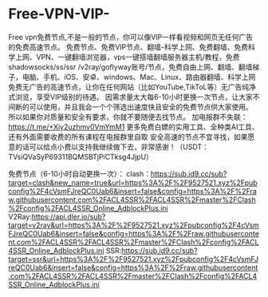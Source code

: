 # Free-VPN-VIP-
Free vpn免费节点,不是一般的节点，你可以像VIP一样看视频和网页无任何广告的免费高速节点。
免费节点、免费VIP节点、翻墙-科学上网、免费翻墙、免费科学上网、VPN、一键翻墙浏览器，vps一键搭墙翻墙服务器主机/教程，免费shadowsocks/ss/ssr /v2ray/goflyway账号/节点，免费自由上网、翻墙、翻墙梯子，电脑、手机、iOS、安卓、windows、Mac、Linux、路由器翻墙、科学上网
免费无广告的高速节点，让你在任何网站（比如YouTube,TikToL等）无广告纯净式浏览，享受VIP级别的待遇。
因需求量太大每6-10小时更换一次节点，让大家不间断的可以使用，并且我会一个个筛选出速度快且安全的免费节点供大家使用。
所以如果你对质量和安全有要求，你就不要随便去找节点。
加电报群不失联：https://t.me/+Xiy2uzhmv0VmYmM1
更多免费白嫖的实用工具、全种类AI工具、还有外面需要收费的所有课程在电报群里自取
安全高速的节点不宜寻找，如果愿意的话可以给点小费以支持我继续做下去，非常感谢！（USDT：TVsiQVaSyP69311BQMSBTjPiCTksg4JjpU）

免费节点（6-10小时自动更换一次）：
clash：https://sub.id9.cc/sub?target=clash&new_name=true&url=https%3A%2F%2F9527521.xyz%2Fpubconfig%2F4cVsmFJreQC0Uab6&insert=false&config=https%3A%2F%2Fraw.githubusercontent.com%2FACL4SSR%2FACL4SSR%2Fmaster%2FClash%2Fconfig%2FACL4SSR_Online_AdblockPlus.ini
V2Ray:https://api.dler.io/sub?target=v2ray&url=https%3A%2F%2F9527521.xyz%2Fpubconfig%2F4cVsmFJreQC0Uab6&insert=false&config=https%3A%2F%2Fraw.githubusercontent.com%2FACL4SSR%2FACL4SSR%2Fmaster%2FClash%2Fconfig%2FACL4SSR_Online_AdblockPlus.ini
SSR:https://sub.id9.cc/sub?target=ssr&url=https%3A%2F%2F9527521.xyz%2Fpubconfig%2F4cVsmFJreQC0Uab6&insert=false&config=https%3A%2F%2Fraw.githubusercontent.com%2FACL4SSR%2FACL4SSR%2Fmaster%2FClash%2Fconfig%2FACL4SSR_Online_AdblockPlus.ini
